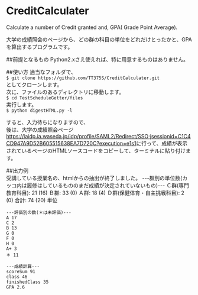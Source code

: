 # CreditCalculater
Calculate a number of Credit granted and, GPA( Grade Point Average).

大学の成績照会のページから、どの群の科目の単位をどれだけとったかと、GPAを算出するプログラムです。

##前提となるもの
Python2.xさえ使えれば、特に用意するものはありません。

##使い方
適当なフォルダで、  
`$ git clone https://github.com/TT375S/CreditCalculater.git`   
としてクローンします。  
次に、ファイルのあるディレクトリに移動します。  
`$ cd TestScheduleGetter/files`   
実行します。  
`$ python digestHTML.py -l`  
  
すると、入力待ちになりますので、  
後は、大学の成績照会ページ<https://iaidp.ia.waseda.jp/idp/profile/SAML2/Redirect/SSO;jsessionid=C1C4CD947A9D52B605515638EA7D720C?execution=e1s1>に行って、成績が表示されているページのHTMLソースコードをコピーして、ターミナルに貼り付けます。   

##出力例  
	受講している授業名の、htmlからの抽出が終了しました。
	---群別の単位数(カッコ内は履修はしているもののまだ成績が決定されていないもの)---
	Ｃ群(専門教育科目): 21 (16)
	Ｂ群: 33 (0)
	Ａ群: 18 (4)
	Ｄ群(保健体育・自主挑戦科目): 2 (0)
	合計: 74 (20) 単位

	---評価別の数(＊は未評価)---
	A 17
	C 2
	B 13
	G 0
	F 0
	H 0
	A+ 3
	＊ 11

	---成績計算---
	scoreSum 91
	class 46
	finishedClass 35
	GPA 2.6


